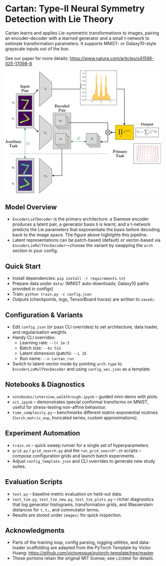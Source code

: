 # Cartan: Type-II Neural Symmetry Detection with Lie Theory

Cartan learns and applies Lie-symmetric transformations to images, pairing an encoder–decoder with a learned generator and a small t-network to estimate transformation parameters. It supports MNIST- or Galaxy10-style grayscale inputs out of the box.

See our paper for more details: https://www.nature.com/articles/s41598-025-17098-8

<p align="center">
  <picture>
    <source srcset="docs/cartan_arch.webp" type="image/webp">
    <img src="docs/cartan_arch.png" alt="Cartan model architecture" width="720">
  </picture>
</p>

## Model Overview
- `EncoderLieTDecoder` is the primary architecture: a Siamese encoder produces a latent pair, a generator basis `D` is learnt, and a t-network predicts the Lie parameters that exponentiate the basis before decoding back to the image space. The figure above highlights this pipeline.
- Latent representations can be patch-based (default) or vector-based via `EncoderLieMulTVecDecoder`—choose the variant by swapping the `arch` section in your config.

## Quick Start
- Install dependencies: `pip install -r requirements.txt`
- Prepare data under `data/` (MNIST auto-downloads; Galaxy10 paths provided in configs)
- Train: `python train.py -c config.json`
- Outputs (checkpoints, logs, TensorBoard traces) are written to `saved/`.

## Configuration & Variants
- Edit `config.json` (or pass CLI overrides) to set architecture, data loader, and regularisation weights.
- Handy CLI overrides:
  - Learning rate: `--lr 1e-3`
  - Batch size: `--bs 512`
  - Latent dimension (patch): `--L 25`
  - Run name: `--n cartan_run`
- Switch to latent-vector mode by pointing `arch.type` to `EncoderLieMulTVecDecoder` and using `config_vec.json` as a template.

## Notebooks & Diagnostics
- `notebooks/interview_walkthrough.ipynb` – guided mini-demo with plots.
- `sct.ipynb` – demonstrates special conformal transforms on MNIST, useful for stress-testing non-affine behaviour.
- `time_complexity.py` – benchmarks different matrix-exponential routines (`torch.matrix_exp`, truncated series, custom approximations).

## Experiment Automation
- `train.sh` – quick sweep runner for a single set of hyperparameters.
- `grid.py` / `grid_search.py` and the `run_grid_search*.sh` scripts – compose configuration grids and launch batch experiments.
- Adjust `config_template.json` and CLI overrides to generate new study suites.

## Evaluation Scripts
- `test.py` – baseline metric evaluation on held-out data.
- `test_tze.py`, `test_tze_new.py`, `test_tze_plots.py` – richer diagnostics that log generator histograms, transformation grids, and Wasserstein distances for `t`, `t₂`, and commutator terms.
- Results are stored under `images/` for quick inspection.

## Acknowledgments
- Parts of the training loop, config parsing, logging utilities, and data-loader scaffolding are adapted from the PyTorch Template by Victor Huang: https://github.com/victoresque/pytorch-template/tree/master
- Those portions retain the original MIT license; see `LICENSE` for details.
